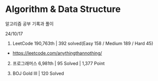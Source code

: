 # Algorithm & Data Structure

알고리즘 공부 기록과 풀이

24/10/17

1. LeetCode 190,763th | 392 solved(Easy 158 / Medium 189 / Hard 45)
- https://leetcode.com/anythingthannothing/

2. 프로그래머스 6,981th | 95 Solved | 1,377 Point

3. BOJ Gold III | 120 Solved
